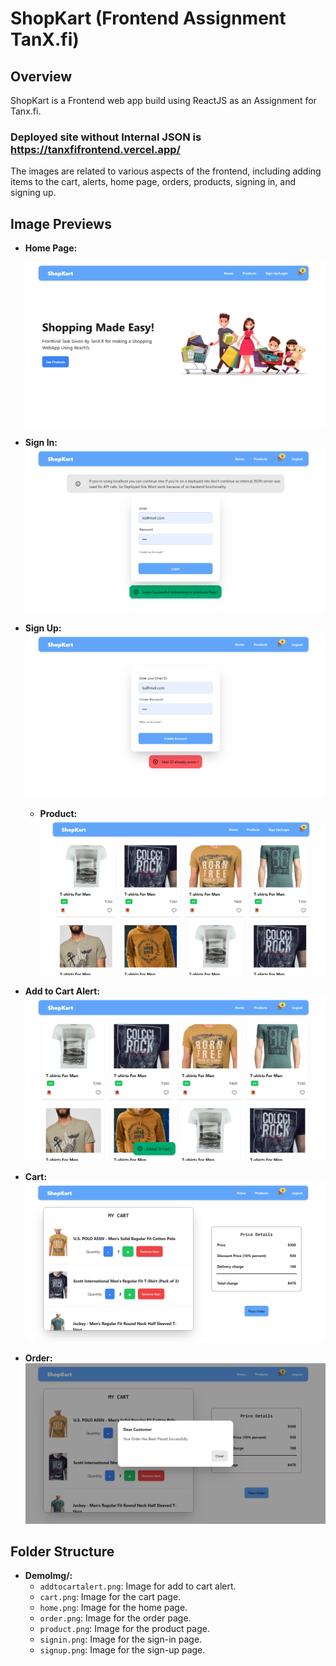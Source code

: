 
# ShopKart (Frontend Assignment TanX.fi)

## Overview
ShopKart is a Frontend web app build using ReactJS as an Assignment for Tanx.fi. 
### Deployed site without Internal JSON is https://tanxfifrontend.vercel.app/


The images are related to various aspects of the frontend, including adding items to the cart, alerts, home page, orders, products, signing in, and signing up.

## Image Previews

- **Home Page:**

  ![Home Page](DemoImg/home.png)

- **Sign In:**
  ![Sign In](DemoImg/signin.png)

- **Sign Up:**
  ![Sign Up](DemoImg/signup.png)

  

  - **Product:**
  ![Product](DemoImg/product.png)

- **Add to Cart Alert:**
  ![Add to Cart Alert](DemoImg/addtocartalert.png)

- **Cart:**
  ![Cart](DemoImg/cart.png)

- **Order:**
  ![Order](DemoImg/order.png)





## Folder Structure

- **DemoImg/:**
  - `addtocartalert.png`: Image for add to cart alert.
  - `cart.png`: Image for the cart page.
  - `home.png`: Image for the home page.
  - `order.png`: Image for the order page.
  - `product.png`: Image for the product page.
  - `signin.png`: Image for the sign-in page.
  - `signup.png`: Image for the sign-up page.

